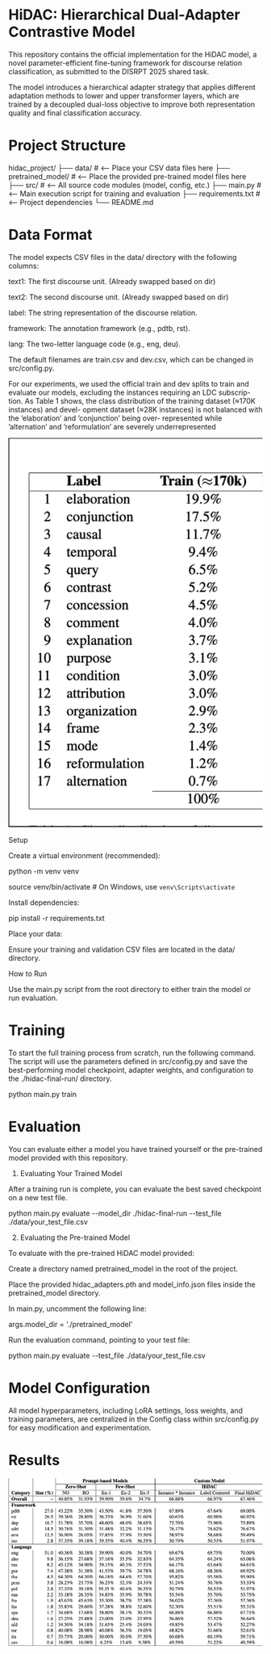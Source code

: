 # HiDAC: Hierarchical Dual-Adapter Contrastive Model

This repository contains the official implementation for the HiDAC model, a novel parameter-efficient fine-tuning framework for discourse relation classification, as submitted to the DISRPT 2025 shared task.

The model introduces a hierarchical adapter strategy that applies different adaptation methods to lower and upper transformer layers, which are trained by a decoupled dual-loss objective to improve both representation quality and final classification accuracy.

# Project Structure

hidac_project/
├── data/ # <-- Place your CSV data files here
├── pretrained_model/ # <-- Place the provided pre-trained model files here
├── src/ # <-- All source code modules (model, config, etc.)
├── main.py # <-- Main execution script for training and evaluation
├── requirements.txt # <-- Project dependencies
└── README.md

# Data Format

The model expects CSV files in the data/ directory with the following columns:

text1: The first discourse unit. (Already swapped based on dir)

text2: The second discourse unit. (Already swapped based on dir)

label: The string representation of the discourse relation.

framework: The annotation framework (e.g., pdtb, rst).

lang: The two-letter language code (e.g., eng, deu).

The default filenames are train.csv and dev.csv, which can be changed in src/config.py.

For our experiments, we used the official train
and dev splits to train and evaluate our models,
excluding the instances requiring an LDC subscrip-
tion. As Table 1 shows, the class distribution of
the training dataset (≈170K instances) and devel-
opment dataset (≈28K instances) is not balanced
with the ’elaboration’ and ’conjunction’ being over-
represented while ’alternation’ and ’reformulation’
are severely underrepresented

![Alt text](image.png)

Setup

Create a virtual environment (recommended):

python -m venv venv

source venv/bin/activate # On Windows, use `venv\Scripts\activate`

Install dependencies:

pip install -r requirements.txt

Place your data:

Ensure your training and validation CSV files are located in the data/ directory.

How to Run

Use the main.py script from the root directory to either train the model or run evaluation.

# Training

To start the full training process from scratch, run the following command. The script will use the parameters defined in src/config.py and save the best-performing model checkpoint, adapter weights, and configuration to the ./hidac-final-run/ directory.

python main.py train

# Evaluation

You can evaluate either a model you have trained yourself or the pre-trained model provided with this repository.

1. Evaluating Your Trained Model

After a training run is complete, you can evaluate the best saved checkpoint on a new test file.

python main.py evaluate --model_dir ./hidac-final-run --test_file ./data/your_test_file.csv

2. Evaluating the Pre-trained Model

To evaluate with the pre-trained HiDAC model provided:

Create a directory named pretrained_model in the root of the project.

Place the provided hidac_adapters.pth and model_info.json files inside the pretrained_model directory.

In main.py, uncomment the following line:

args.model_dir = './pretrained_model'

Run the evaluation command, pointing to your test file:

python main.py evaluate --test_file ./data/your_test_file.csv

# Model Configuration

All model hyperparameters, including LoRA settings, loss weights, and training parameters, are centralized in the Config class within src/config.py for easy modification and experimentation.

# Results

![Alt text](image-1.png)

